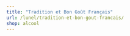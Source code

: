 ```yaml
---
title: "Tradition et Bon Goût Français"
url: /lunel/tradition-et-bon-gout-francais/
shop: alcool
---
```

